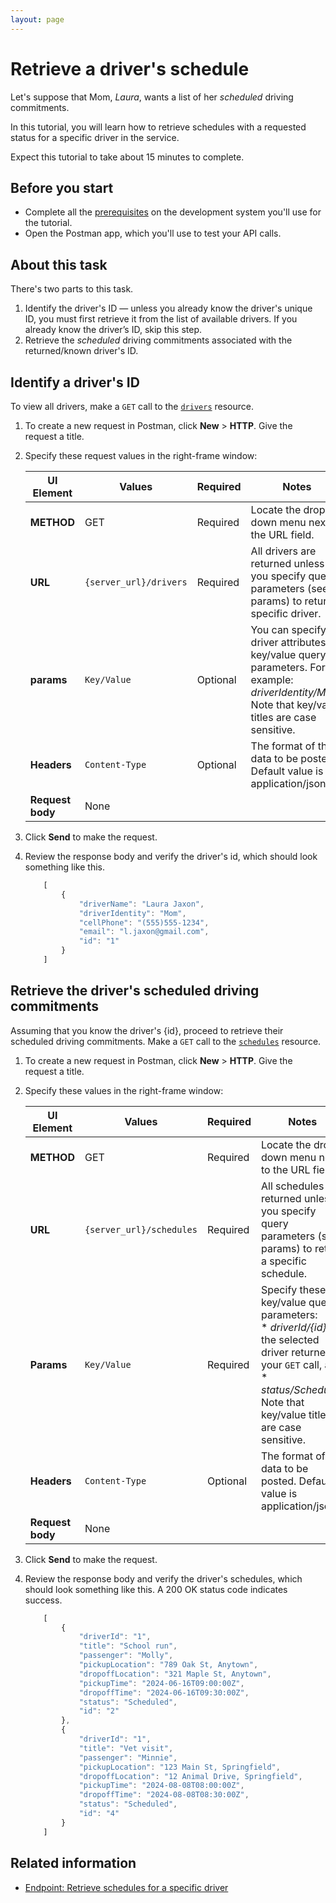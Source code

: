 ```yaml
---
layout: page
---
```


# Retrieve a driver's schedule

Let's suppose that Mom, *Laura*, wants a list of her *scheduled* driving commitments.

In this tutorial, you will learn how to retrieve schedules with a requested status for a specific driver in the service.

Expect this tutorial to take about 15 minutes to complete.

## Before you start

* Complete all the [prerequisites](../overview/prereqs.md) on the development system you'll use for the tutorial.
* Open the Postman app, which you'll use to test your API calls.

## About this task

There's two parts to this task.

1. Identify the driver's ID — unless you already know the driver's unique ID, you must first retrieve it from the list of available drivers. If you already know the driver’s ID, skip this step.
2. Retrieve the *scheduled* driving commitments associated with the returned/known driver's ID.

## Identify a driver's ID

To view all drivers, make a `GET` call to the [`drivers`](../reference/drivers) resource.

1. To create a new request in Postman, click **New** > **HTTP**. Give the request a title.
1. Specify these request values in the right-frame window:

    | UI Element | Values | Required | Notes |
    | -------------- | ------ | ------------ |------------ |
    | **METHOD** | GET | Required | Locate the drop-down menu next to the URL field. |
    | **URL** | `{server_url}/drivers` | Required |All drivers are returned unless you specify query parameters (see params) to return a specific driver. |
    |**params** | `Key/Value` | Optional |  You can specify driver attributes as key/value query parameters. For example: *driverIdentity/Mom*. Note that key/value titles are case sensitive.  |
    |**Headers** | `Content-Type` | Optional | The format of the data to be posted. Default value is application/json. |
    |**Request body** | None |  |  |

1. Click **Send** to make the request.
1. Review the response body and verify the driver's id, which should look something like this.

    ```js
        [
            {
                "driverName": "Laura Jaxon",
                "driverIdentity": "Mom",
                "cellPhone": "(555)555-1234",
                "email": "l.jaxon@gmail.com",
                "id": "1"
            }
        ]
    ```

## Retrieve the driver's **scheduled** driving commitments

Assuming that you know the driver's {id}, proceed to retrieve their scheduled driving commitments.
Make a `GET` call to the [`schedules`](../reference/schedules) resource.

1. To create a new request in Postman, click **New** > **HTTP**. Give the request a title.
1. Specify these values in the right-frame window:

    | UI Element | Values | Required | Notes |
    | -------------- | ------ | ------------ |------------ |
    | **METHOD** | GET | Required | Locate the drop-down menu next to the URL field. |
    | **URL** | `{server_url}/schedules` | Required | All schedules are returned unless you specify query parameters (see params) to return a specific schedule. |
    |**Params** | `Key/Value` | Required |  Specify these key/value query parameters: <br /> * *driverId/{id}* of the selected driver returned in your `GET` call, and  <br /> * *status/Scheduled* <br /> Note that key/value titles are case sensitive. |
    |**Headers** | `Content-Type` | Optional | The format of the data to be posted. Default value is application/json. |
    |**Request body** | None |   |  |

1. Click **Send** to make the request.
1. Review the response body and verify the driver's schedules, which should look something like this. A 200 OK status code indicates success.

    ```js
        [
            {
                "driverId": "1",
                "title": "School run",
                "passenger": "Molly",
                "pickupLocation": "789 Oak St, Anytown",
                "dropoffLocation": "321 Maple St, Anytown",
                "pickupTime": "2024-06-16T09:00:00Z",
                "dropoffTime": "2024-06-16T09:30:00Z",
                "status": "Scheduled",
                "id": "2"
            },
            {
                "driverId": "1",
                "title": "Vet visit",
                "passenger": "Minnie",
                "pickupLocation": "123 Main St, Springfield",
                "dropoffLocation": "12 Animal Drive, Springfield",
                "pickupTime": "2024-08-08T08:00:00Z",
                "dropoffTime": "2024-08-08T08:30:00Z",
                "status": "Scheduled",
                "id": "4"
            }
        ]
    ```

## Related information

* [Endpoint: Retrieve schedules for a specific driver](../reference/2-operations/schedules-get-schedule-by-id.md)
